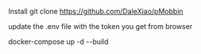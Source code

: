 Install
git clone https://github.com/DaleXiao/pMobbin

update the .env file with the token you get from browser

docker-compose up -d --build
